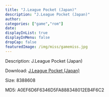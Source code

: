```yaml
---
title: "J.League Pocket (Japan)"
description: "J.League Pocket (Japan)"
author: 
categories: ["game","rom"]
date: 
displayInList: true
displayInMenu: false
dropCap: false
featuredImage: /img/miss/gamemiss.jpg
---
```


Description: J.League Pocket (Japan)

Download: <a style="text-decoration:underline;" href="https://mega.nz/#!zORkjCCa!e3dhQqHmV8mLTS6NvHBui2egcmcIxW19NJzw-j1-WPo" target = "_blank" rel = "nofollow" > J.League Pocket (Japan)</a>

Size: 8388608

MD5: A0EF6D6F6346D5FA888348012EB4F6C2

